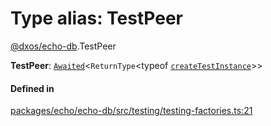 # Type alias: TestPeer

[@dxos/echo-db](../modules/dxos_echo_db.md).TestPeer

 **TestPeer**: [`Awaited`](dxos_echo_db.Awaited.md)<`ReturnType`<typeof [`createTestInstance`](../functions/dxos_echo_db.createTestInstance.md)\>\>

#### Defined in

[packages/echo/echo-db/src/testing/testing-factories.ts:21](https://github.com/dxos/dxos/blob/db8188dae/packages/echo/echo-db/src/testing/testing-factories.ts#L21)
